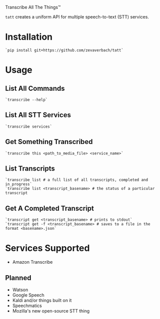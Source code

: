 Transcribe All The Things™

`tatt` creates a uniform API for multiple speech-to-text (STT) services.

# Installation

    `pip install git+https://github.com/zevaverbach/tatt`


# Usage

## List All Commands
    `transcribe --help`

## List All STT Services
    `transcribe services`

## Get Something Transcribed
    `transcribe this <path_to_media_file> <service_name>`

## List Transcripts
    `transcribe list # a full list of all transcripts, completed and in_progress`
    `transcribe list <transcript_basename> # the status of a particular transcript

## Get A Completed Transcript
    `transcript get <transcript_basename> # prints to stdout`
    `transcript get -f <transcript_basename> # saves to a file in the format <basename>.json`


# Services Supported

  - Amazon Transcribe

## Planned
  - Watson 
  - Google Speech
  - Kaldi and/or things built on it
  - Speechmatics
  - Mozilla's new open-source STT thing

